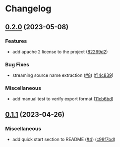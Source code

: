 # Changelog

## [0.2.0](https://github.com/contiamo/spark-prometheus-export/compare/v0.1.1...v0.2.0) (2023-05-08)


### Features

* add apache 2 license to the project ([82269d2](https://github.com/contiamo/spark-prometheus-export/commit/82269d2073612b419ee7cd12c043a73f98c2e6be))


### Bug Fixes

* streaming source name extraction ([#8](https://github.com/contiamo/spark-prometheus-export/issues/8)) ([f14c839](https://github.com/contiamo/spark-prometheus-export/commit/f14c8394d02fcddb369f65fb6343816813564e6e))


### Miscellaneous

* add manual test to verify export format ([11cb6bd](https://github.com/contiamo/spark-prometheus-export/commit/11cb6bd94bfb49d039dfc3f978506cb7c94a7960))

## [0.1.1](https://github.com/contiamo/spark-prometheus-export/compare/v0.1.0...v0.1.1) (2023-04-26)


### Miscellaneous

* add quick start section to README ([#4](https://github.com/contiamo/spark-prometheus-export/issues/4)) ([c98f7bd](https://github.com/contiamo/spark-prometheus-export/commit/c98f7bddb3640af7bef471757aa5e192a2368ca7))
